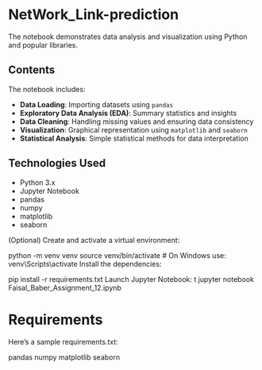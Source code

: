 # NetWork_Link-prediction


The notebook demonstrates data analysis and visualization using Python and popular libraries.

##  Contents

The notebook includes:

- **Data Loading**: Importing datasets using `pandas`
- **Exploratory Data Analysis (EDA)**: Summary statistics and insights
- **Data Cleaning**: Handling missing values and ensuring data consistency
- **Visualization**: Graphical representation using `matplotlib` and `seaborn`
- **Statistical Analysis**: Simple statistical methods for data interpretation

## Technologies Used

- Python 3.x  
- Jupyter Notebook  
- pandas  
- numpy  
- matplotlib  
- seaborn  


(Optional) Create and activate a virtual environment:

python -m venv venv
source venv/bin/activate  # On Windows use: venv\Scripts\activate
Install the dependencies:


pip install -r requirements.txt
Launch Jupyter Notebook:
t
jupyter notebook Faisal_Baber_Assignment_12.ipynb

# Requirements
Here’s a sample requirements.txt:

pandas
numpy
matplotlib
seaborn
